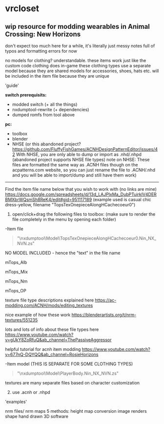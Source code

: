 # vrcloset
## wip resource for modding wearables in Animal Crossing: New Horizons
don't expect too much here for a while, it's literally just messy notes full of typos and formatting errors for now


no models for clothing? understandable. these items work just like the custom code clothing does in-game
these clothing types use a separate model because they are shared
models for accessories, shoes, hats etc. will be included in the item file because they are unique




'guide'

**switch prerequisits:**
- modded switch (+ all the things)
- nxdumptool-rewrite (+ dependencies)
- dumped romfs from tool above

**pc:**
- toolbox
- blender
- NHSE (or this abandoned project? https://github.com/FluffyFishGames/ACNHDesignPatternEditor/issues/42 With NHSE, you are only able to dump or import as .nhd/.nhpd (abandoned project supports NHSE file types) note on NHSE: These files are formatted the same way as .ACNH files though on the acpatterns.com website, so you can just rename the file to .ACNH/.nhd and you will be able to import/dump and still have them work)

-------------------
Find the item file name below that you wish to work with (no links are mine) 
https://docs.google.com/spreadsheets/d/13d_LAJPlxMa_DubPTuirkIV4DERBMXbrWQsmSh8ReK4/edit#gid=951117189
(example used is casual chic dress-yellow, filename "TopsTexOnepieceAlongHCachecoeur0") 




1. open/click+drag the following files to toolbox:
(make sure to render the file completely in the menu by opening each folder)

-Item file
> "\nxdumptool\Model\TopsTexOnepieceAlongHCachecoeur0.Nin_NX_NVN.zs"

NO MODEL INCLUDED - hence the "text" in the file name

mTops_Alb 

mTops_Mix 

mTops_Nm 

mTops_OP 

texture file type descriptions explained here
https://ac-modding.com/ACNH/mods/editing_textures

nice example of how these work
https://blenderartists.org/t/nrm-textures/551235

lots and lots of info about these file types here
https://www.youtube.com/watch?v=gUkY8ZoRfuQ&ab_channel=ThePassiveAggressor

helpful tutorial for acnh item modding
https://www.youtube.com/watch?v=677nQ-DQYQQ&ab_channel=RosieHorizons




-Item model (THIS IS SEPARATE FOR SOME CLOTHING TYPES) 
> "\nxdumptool\Model\PlayerBody.Nin_NX_NVN.zs"

textures are many separate files based on character customization


2. use .acnh or .nhpd 



'examples'

nrm files/ nrm maps
5 methods:
height map conversion
image renders
shape
hand drawn
3D software
